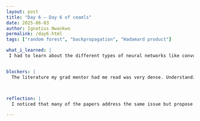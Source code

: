 ```yaml
---
layout: post
title: "Day 6 – Day 6 of ceamls"
date: 2025-06-03
author: Ignatius Nwankwo
permalink: /day6.html
tags: ["random forest", "backpropagation", "Hadamard product"]

what_i_learned: |
 I had to learn about the different types of neural networks like convolution, recurrent, random forest, svm as well as some mathematical operations such as matrices and hadamard products. In one of the papers I'm reading, the researcher explained the reason why the window size was 15 frames wide because that was the best number to get an accurate reading of whether or not the eyes were open or closed. The current research being done by my grad mentor so far largely resembles the literature he had us read. I now understand why the images in our dataset are 48x48. 


blockers: |
  The literature my grad mentor had me read was very dense. Understanding some methodologies took a long time and while I’ve learned alot there are still some concepts that I need to practice to get a more intuitive understanding like SVM and convolution. I had to google alot of the terms I wanted to know, and they were alot, but im slowly getting a feel of the content and im excited to learn more.



reflection: |
  I noticed that many of the papers address the same issue but propose slightly different methods to go about it. Like one camera proposed a system where the camera’s would be on the dashboard while another paper proposed a system where the camera would be on the glasses. However, they all rely on similar frameworks like cnns and svms. The methodologies and techniques were interesting and well thought out.  It's interesting to see how math comes into play and how data is managed and how decisions are being made. I learned more about the structure of a paper as well.

---
```

